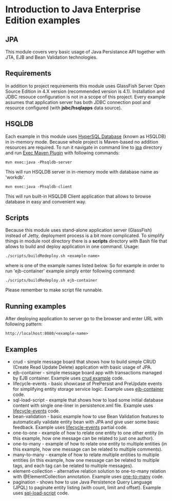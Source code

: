 # Introduction to Java Enterprise Edition examples #

## JPA ##

This module covers very basic usage of Java Persistance API together with JTA, EJB and Bean Validation technologies.

## Requirements ##

In addition to project requirements this module uses GlassFish Server Open Source Edition in 4.X version (recommended version is 4.1). Installation and JDBC resouce configuration is not in a scope of this project. Every example assumes that application server has both JDBC connection pool and resource configured (with **jsbc/hsqlapps** data source).

## HSQLDB ##

Each example in this module uses [HyperSQL Database](http://hsqldb.org) (known as HSQLDB) in in-memory mode. Because whole project is Maven-based no addition resources are required. To run it navigate in command line to [jpa](../jpa) directory and run [Exec Maven Plugin](http://mojo.codehaus.org/exec-maven-plugin) with following commands:

`mvn exec:java -Phsqldb-server`

This will run HSQLDB server in in-memory mode with database name as 'workdb'.

`mvn exec:java -Phsqldb-client`

This will run built-in HSQLDB Client application that allows to browse database in easy and convenient way.

## Scripts ##

Because this module uses stand-alone application server (GlassFish) instead of Jetty, deployment process is a bit more complicated. To simplify things in module root directory there is a **scripts** directory with Bash file that allows to build and deploy application in one command. Usage:

`./scripts/buildRedeploy.sh <example-name>`

where <application-name> is one of the example names listed below. So for example in order to run 'ejb-container' example simply enter following command:

`./scripts/buildRedeploy.sh ejb-container`

Please remember to make script file runnable.

## Running examples ##

After deploying application to server go to the browser and enter URL with following pattern:

`http://localhost:8080/<example-name>`

## Examples ##

* crud - simple message board that shows how to build simple CRUD (Create Read Update Delete) application with basic usage of JPA.
* ejb-container - simple message board app with transactions managed by EJB container. Example uses [crud example](crud) code.
* lifecycle-events - basic showcase of PrePersist and PreUpdate events for simplifying entity storage service logic. Example uses [ejb-container](ejb-container) code.
* sql-load-script - example that shows how to load some initial database content with single one-liner in persistence.xml file. Example uses [lifecycle-events](lifecycle-events) code.
* bean-validation - basic example how to use Bean Validation features to automatically validate entity bean with JPA and give user some basic feedback. Example uses [lifecycle-events](lifecycle-events) partial code.
* one-to-one - example of how to relate one entity to one other entity (in this example, how one message can be related to just one author).
* one-to-many - example of how to relate one entity to multiple entities (in this example, how one message can be related to multiple comments).
* many-to-many - example of how to relate multiple entities to multiple entities (in this example, how one message can be related to multiple tags, and each tag can be related to multiple messages).
* element-collection - alternative relation solution to one-to-many relation with @ElementCollection annotation. Example uses [one-to-many](one-to-many) code.
* pagination - shows how to use Java Persistence Query Language (JPQL) to paginate entity listing (with count, limit and offset). Example uses [sql-load-script](sql-load-script) code.
